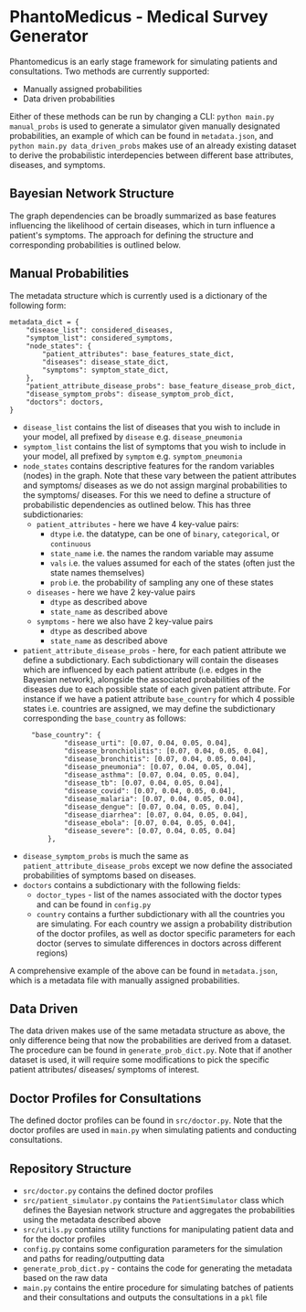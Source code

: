 # PhantoMedicus - Medical Survey Generator
Phantomedicus is an early stage framework for simulating patients and consultations. Two methods are currently supported:
- Manually assigned probabilities
- Data driven probabilities

Either of these methods can be run by changing a CLI: `python main.py manual_probs` is used to generate a simulator given manually designated probabilities, an example of which can be found in `metadata.json`, and `python main.py data_driven_probs` makes use of an already existing dataset to derive the probabilistic interdepencies between different base attributes, diseases, and symptoms.

##  Bayesian Network Structure
The graph dependencies can be broadly summarized as base features influencing the likelihood of certain diseases, which in turn influence a patient's symptoms.
The approach for defining the structure and corresponding probabilities is outlined below.

## Manual Probabilities
The metadata structure which is currently used is a dictionary of the following form:

```
metadata_dict = {
    "disease_list": considered_diseases,
    "symptom_list": considered_symptoms,
    "node_states": {
        "patient_attributes": base_features_state_dict,
        "diseases": disease_state_dict,
        "symptoms": symptom_state_dict,
    },
    "patient_attribute_disease_probs": base_feature_disease_prob_dict,
    "disease_symptom_probs": disease_symptom_prob_dict,
    "doctors": doctors,
}
```

- `disease_list` contains the list of diseases that you wish to include in your model, all prefixed by `disease` e.g. `disease_pneumonia`
- `symptom_list` contains the list of symptoms that you wish to include in your model, all prefixed by `symptom` e.g. `symptom_pneumonia`
- `node_states` contains descriptive features for the random variables (nodes) in the graph. Note that these vary between the patient attributes and symptoms/ diseases as we do not assign marginal probabilities to the symptoms/ diseases. For this we need to define a structure of probabilistic dependencies as outlined below. This has three subdictionaries:
    - `patient_attributes` - here we have 4 key-value pairs:
        - `dtype` i.e. the datatype, can be one of `binary`, `categorical`, or `continuous`
        - `state_name` i.e. the names the random variable may assume
        - `vals` i.e. the values assumed for each of the states (often just the state names themselves)  
        - `prob` i.e. the probability of sampling any one of these states
    - `diseases` - here we have 2 key-value pairs
       - `dtype` as described above
       - `state_name` as described above
    - `symptoms` - here we also have 2 key-value pairs
       - `dtype` as described above
       - `state_name` as described above
- `patient_attribute_disease_probs` - here, for each patient attribute we define a subdictionary. Each subdictionary will contain 
  the diseases which are influenced by each patient attribute (i.e. edges in the Bayesian network), alongside the associated probabilities of the diseases due to 
  each possible state of each given patient attribute. For instance if we have a patient attribute `base_country` for which 
  4 possible states i.e. countries are assigned, we may define the subdictionary corresponding the `base_country` as follows:
  ```
    "base_country": {
            "disease_urti": [0.07, 0.04, 0.05, 0.04], 
            "disease_bronchiolitis": [0.07, 0.04, 0.05, 0.04], 
            "disease_bronchitis": [0.07, 0.04, 0.05, 0.04],
            "disease_pneumonia": [0.07, 0.04, 0.05, 0.04], 
            "disease_asthma": [0.07, 0.04, 0.05, 0.04], 
            "disease_tb": [0.07, 0.04, 0.05, 0.04], 
            "disease_covid": [0.07, 0.04, 0.05, 0.04], 
            "disease_malaria": [0.07, 0.04, 0.05, 0.04], 
            "disease_dengue": [0.07, 0.04, 0.05, 0.04], 
            "disease_diarrhea": [0.07, 0.04, 0.05, 0.04], 
            "disease_ebola": [0.07, 0.04, 0.05, 0.04], 
            "disease_severe": [0.07, 0.04, 0.05, 0.04]
        },
  ```
- `disease_symptom_probs` is much the same as `patient_attribute_disease_probs` except we now define the associated probabilities
  of symptoms based on diseases.
- `doctors` contains a subdictionary with the following fields:
    - `doctor_types` - list of the names associated with the doctor types and can be found in `config.py`
    - `country` contains a further subdictionary with all the countries you are simulating. For each country we assign a probability
      distribution of the doctor profiles, as well as doctor specific parameters for each doctor (serves to simulate differences 
      in doctors across different regions)
      
A comprehensive example of the above can be found in `metadata.json`, which is a metadata file with manually assigned probabilities.
    
## Data Driven
The data driven makes use of the same metadata structure as above, the only difference being that now the probabilities are 
derived from a dataset. The procedure can be found in `generate_prob_dict.py`. Note that if another dataset is used, it will 
require some modifications to pick the specific patient attributes/ diseases/ symptoms of interest.

##  Doctor Profiles for Consultations
The defined doctor profiles can be found in `src/doctor.py`. Note that the doctor profiles are used in `main.py` when simulating 
patients and conducting consultations.

## Repository Structure
- `src/doctor.py` contains the defined doctor profiles
- `src/patient_simulator.py` contains the `PatientSimulator` class which defines the Bayesian network structure and aggregates the probabilities 
  using the metadata described above
- `src/utils.py` contains utility functions for manipulating patient data and for the doctor profiles
- `config.py` contains some configuration parameters for the simulation and paths for reading/outputting data
- `generate_prob_dict.py` - contains the code for generating the metadata based on the raw data
- `main.py` contains the entire procedure for simulating batches of patients and their consultations and outputs the consultations
in a `pkl` file 